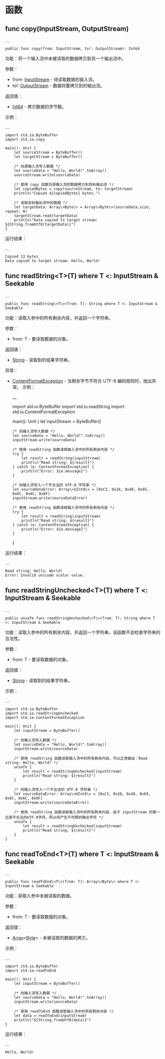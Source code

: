 
# 函数

## func copy\(InputStream, OutputStream\)
    
    __
    
    public func copy(from: InputStream, to!: OutputStream): Int64
    
功能：将一个输入流中未被读取的数据拷贝到另一个输出流中。

参数：

  * from: [InputStream](https://docs.cangjie-lang.cn/docs/1.0.1/libs/std/io/io_package_api/io_package_interfaces.html#interface-inputstream) \- 待读取数据的输入流。
  * to\!: [OutputStream](https://docs.cangjie-lang.cn/docs/1.0.1/libs/std/io/io_package_api/io_package_interfaces.html#interface-outputstream) \- 数据将要拷贝到的输出流。

返回值：

  * [Int64](https://docs.cangjie-lang.cn/docs/1.0.1/libs/std/core/core_package_api/core_package_intrinsics.html#int64) \- 拷贝数据的字节数。

示例：
    
    __
    
    import std.io.ByteBuffer
    import std.io.copy
    
    main(): Unit {
        let sourceStream = ByteBuffer()
        let targetStream = ByteBuffer()
    
        /* 向源输入流写入数据 */
        let sourceData = "Hello, World!".toArray()
        sourceStream.write(sourceData)
    
        /* 使用 copy 函数将源输入流的数据拷贝到目标输出流 */
        let copiedBytes = copy(sourceStream, to: targetStream)
        println("Copied ${copiedBytes} bytes.")
    
        /* 读取目标输出流中的数据 */
        let targetData: Array\<Byte\> = Array\<Byte\>(sourceData.size, repeat: 0)
        targetStream.read(targetData)
        println("Data copied to target stream: ${String.fromUtf8(targetData)}")
    }
    
运行结果：
    
    __
    
    Copied 13 bytes.
    Data copied to target stream: Hello, World!

## func readString\<T\>\(T\) where T <: InputStream & Seekable
    
    __
    
    public func readString\<T\>(from: T): String where T <: InputStream & Seekable
    
功能：读取入参中的所有剩余内容，并返回一个字符串。

参数：

  * from: T - 要读取数据的对象。

返回值：

  * [String](https://docs.cangjie-lang.cn/docs/1.0.1/libs/std/core/core_package_api/core_package_structs.html#struct-string) \- 读取到的结果字符串。

异常：

  * [ContentFormatException](https://docs.cangjie-lang.cn/docs/1.0.1/libs/std/io/io_package_api/io_package_exceptions.html#class-contentformatexception) \- 当剩余字节不符合 UTF-8 编码规则时，抛出异常。 示例：

    __
    
    import std.io.ByteBuffer
    import std.io.readString
    import std.io.ContentFormatException
    
    main(): Unit {
        let inputStream = ByteBuffer()
    
        /* 向输入流写入数据 */
        let sourceData = "Hello, World!".toArray()
        inputStream.write(sourceData)
    
        /* 使用 readString 函数读取输入流中的所有剩余内容 */
        try {
            let result = readString(inputStream)
            println("Read string: ${result}")
        } catch (e: ContentFormatException) {
            println("Error: ${e.message}")
        }
    
        /* 向输入流写入一个不合法的 UTF-8 字符串 */
        let sourceDataError: Array\<UInt8\> = [0xC3, 0x28, 0x48, 0x65, 0x6C, 0x6C, 0x6F]
        inputStream.write(sourceDataError)
    
        /* 使用 readString 函数读取输入流中的所有剩余内容 */
        try {
            let result = readString(inputStream)
            println("Read string: ${result}")
        } catch (e: ContentFormatException) {
            println("Error: ${e.message}")
        }
    }
    
运行结果：
    
    __
    
    Read string: Hello, World!
    Error: Invalid unicode scalar value.

## func readStringUnchecked\<T\>\(T\) where T <: InputStream & Seekable
    
    __
    
    public unsafe func readStringUnchecked\<T\>(from: T): String where T <: InputStream & Seekable
    
功能：读取入参中的所有剩余内容，并返回一个字符串。该函数不会检查字符串的合法性。

参数：

  * from: T - 要读取数据的对象。

返回值：

  * [String](https://docs.cangjie-lang.cn/docs/1.0.1/libs/std/core/core_package_api/core_package_structs.html#struct-string) \- 读取到的结果字符串。

示例：
    
    __
    
    import std.io.ByteBuffer
    import std.io.readStringUnchecked
    import std.io.ContentFormatException
    
    main(): Unit {
        let inputStream = ByteBuffer()
    
        /* 向输入流写入数据 */
        let sourceData = "Hello, World!".toArray()
        inputStream.write(sourceData)
    
        /* 使用 readString 函数读取输入流中的所有剩余内容，可以正常输出：Read string: Hello, World! */
        unsafe {
            let result = readStringUnchecked(inputStream)
            println("Read string: ${result}")
        }
    
        /* 向输入流写入一个不合法的 UTF-8 字符串 */
        let sourceDataError: Array\<UInt8\> = [0xC3, 0x28, 0x48, 0x65, 0x6C, 0x6C, 0x6F]
        inputStream.write(sourceDataError)
    
        /* 使用 readString 函数读取输入流中的所有剩余内容，由于 inputStream 的第一位是不合法的UTF-8字符，所以将产生不可期的输出字符 */
        unsafe {
            let result = readStringUnchecked(inputStream)
            println("Read string: ${result}")
        }
    }
    
## func readToEnd\<T\>\(T\) where T <: InputStream & Seekable
    
    __
    
    public func readToEnd\<T\>(from: T): Array\<Byte\> where T <: InputStream & Seekable
    
功能：获取入参中未被读取的数据。

参数：

  * from: T - 要读取数据的对象。

返回值：

  * [Array](https://docs.cangjie-lang.cn/docs/1.0.1/libs/std/core/core_package_api/core_package_structs.html#struct-arrayt)<[Byte](https://docs.cangjie-lang.cn/docs/1.0.1/libs/std/core/core_package_api/core_package_types.html#type-byte)> \- 未被读取的数据的拷贝。

示例：
    
    __
    
    import std.io.ByteBuffer
    import std.io.readToEnd
    
    main(): Unit {
        let inputStream = ByteBuffer()
    
        /* 向输入流写入数据 */
        let sourceData = "Hello, World!".toArray()
        inputStream.write(sourceData)
    
        /* 使用 readToEnd 函数读取输入流中的所有剩余内容 */
        let data = readToEnd(inputStream)
        println("${String.fromUtf8(data)}")
    }
    
运行结果：
    
    __
    
    Hello, World!